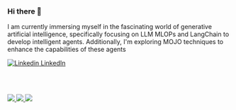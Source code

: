 ### Hi there 👋

I am currently immersing myself in the fascinating world of generative artificial intelligence, specifically focusing on LLM MLOPs and LangChain to develop intelligent agents. Additionally, I'm exploring MOJO techniques to enhance the capabilities of these agents

[![Linkedin](https://i.stack.imgur.com/gVE0j.png) LinkedIn](https://www.linkedin.com/in/tzoght/)


<!--
**tzoght/tzoght** is a ✨ _special_ ✨ repository because its `README.md` (this file) appears on your GitHub profile.

Here are some ideas to get you started:

- 🔭 I’m currently working on ...
- 🌱 I’m currently learning ...
- 👯 I’m looking to collaborate on ...
- 🤔 I’m looking for help with ...
- 💬 Ask me about ...
- 📫 How to reach me: ...
- 😄 Pronouns: ...
- ⚡ Fun fact: ...
-->


<br>
<br>
<p align="left">
  <a href="https://github.com/tzoght">
    <img src="http://github-profile-summary-cards.vercel.app/api/cards/profile-details?username=tzoght" />
  </a>
  <a href="https://github.com/tzoght">
    <img src="https://github-readme-streak-stats.herokuapp.com/?user=tzoght&hide_border=true&card_width=356" />
  </a>
  <a href="https://github.com/tzoght">
    <img src="http://github-profile-summary-cards.vercel.app/api/cards/stats?username=tzoght" />
  </a>
</p>

